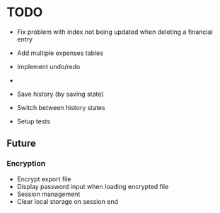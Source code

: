 # TODO

- Fix problem with index not being updated when deleting a financial entry

- Add multiple expenses tables

- Implement undo/redo
- 
- Save history (by saving state)
- Switch between history states

- Setup tests

## Future

### Encryption
- Encrypt export file
- Display password input when loading encrypted file
- Session management
- Clear local storage on session end